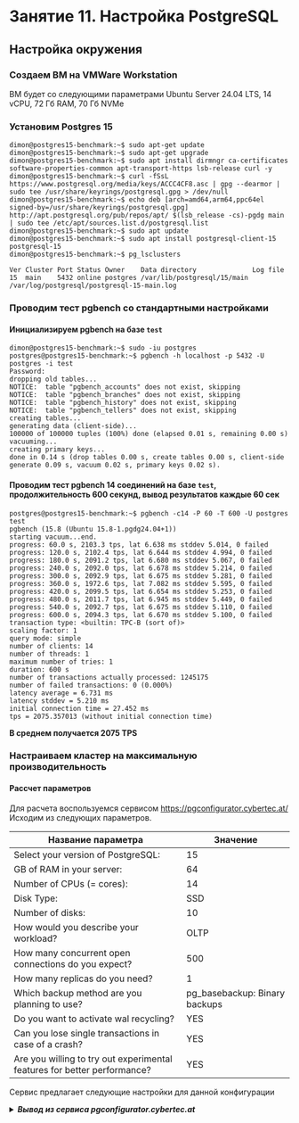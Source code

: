# Занятие 11. Настройка PostgreSQL

## Настройка окружения

### Создаем ВМ на VMWare Workstation
ВМ будет со следующими параметрами Ubuntu Server 24.04 LTS, 14 vCPU, 72 Гб RAM, 70 Гб NVMe

### Установим Postgres 15

```
dimon@postgres15-benchmark:~$ sudo apt-get update
dimon@postgres15-benchmark:~$ sudo apt-get upgrade
dimon@postgres15-benchmark:~$ sudo apt install dirmngr ca-certificates software-properties-common apt-transport-https lsb-release curl -y
dimon@postgres15-benchmark:~$ curl -fSsL https://www.postgresql.org/media/keys/ACCC4CF8.asc | gpg --dearmor | sudo tee /usr/share/keyrings/postgresql.gpg > /dev/null
dimon@postgres15-benchmark:~$ echo deb [arch=amd64,arm64,ppc64el signed-by=/usr/share/keyrings/postgresql.gpg] http://apt.postgresql.org/pub/repos/apt/ $(lsb_release -cs)-pgdg main | sudo tee /etc/apt/sources.list.d/postgresql.list
dimon@postgres15-benchmark:~$ sudo apt update
dimon@postgres15-benchmark:~$ sudo apt install postgresql-client-15 postgresql-15
dimon@postgres15-benchmark:~$ pg_lsclusters

Ver Cluster Port Status Owner    Data directory              Log file
15  main    5432 online postgres /var/lib/postgresql/15/main /var/log/postgresql/postgresql-15-main.log
```

### Проводим тест pgbench со стандартными настройками

#### Инициализируем pgbench на базе `test`

```
dimon@postgres15-benchmark:~$ sudo -iu postgres
postgres@postgres15-benchmark:~$ pgbench -h localhost -p 5432 -U postgres -i test
Password:
dropping old tables...
NOTICE:  table "pgbench_accounts" does not exist, skipping
NOTICE:  table "pgbench_branches" does not exist, skipping
NOTICE:  table "pgbench_history" does not exist, skipping
NOTICE:  table "pgbench_tellers" does not exist, skipping
creating tables...
generating data (client-side)...
100000 of 100000 tuples (100%) done (elapsed 0.01 s, remaining 0.00 s)
vacuuming...
creating primary keys...
done in 0.14 s (drop tables 0.00 s, create tables 0.00 s, client-side generate 0.09 s, vacuum 0.02 s, primary keys 0.02 s).
```
#### Проводим тест pgbench 14 соединений на базе `test`, продолжительность 600 секунд, вывод результатов каждые 60 сек

```
postgres@postgres15-benchmark:~$ pgbench -c14 -P 60 -T 600 -U postgres test
pgbench (15.8 (Ubuntu 15.8-1.pgdg24.04+1))
starting vacuum...end.
progress: 60.0 s, 2103.3 tps, lat 6.638 ms stddev 5.014, 0 failed
progress: 120.0 s, 2102.4 tps, lat 6.644 ms stddev 4.994, 0 failed
progress: 180.0 s, 2091.2 tps, lat 6.680 ms stddev 5.067, 0 failed
progress: 240.0 s, 2092.0 tps, lat 6.678 ms stddev 5.214, 0 failed
progress: 300.0 s, 2092.9 tps, lat 6.675 ms stddev 5.281, 0 failed
progress: 360.0 s, 1972.6 tps, lat 7.082 ms stddev 5.595, 0 failed
progress: 420.0 s, 2099.5 tps, lat 6.654 ms stddev 5.253, 0 failed
progress: 480.0 s, 2011.7 tps, lat 6.945 ms stddev 5.449, 0 failed
progress: 540.0 s, 2092.7 tps, lat 6.675 ms stddev 5.110, 0 failed
progress: 600.0 s, 2094.3 tps, lat 6.670 ms stddev 5.100, 0 failed
transaction type: <builtin: TPC-B (sort of)>
scaling factor: 1
query mode: simple
number of clients: 14
number of threads: 1
maximum number of tries: 1
duration: 600 s
number of transactions actually processed: 1245175
number of failed transactions: 0 (0.000%)
latency average = 6.731 ms
latency stddev = 5.210 ms
initial connection time = 27.452 ms
tps = 2075.357013 (without initial connection time)
```
**В среднем получается 2075 TPS**

### Настраиваем кластер на максимальную производительность 

#### Рассчет параметров

Для расчета воспользуемся сервисом https://pgconfigurator.cybertec.at/
Исходим из следующих параметров.

| Название параметра                                                       | Значение                       | 
| ------------------------------------------------------------------------ | ------------------------------ |
| Select your version of PostgreSQL:                                       | 15                             | 
| GB of RAM in your server:                                                | 64                             | 
| Number of CPUs (= cores):                                                | 14                             | 
| Disk Type:                                                               | SSD                            | 
| Number of disks:                                                         | 10                             | 
| How would you describe your workload?                                    | OLTP                           | 
| How many concurrent open connections do you expect?                      | 500                            |
| How many replicas do you need?                                           | 1                              | 
| Which backup method are you planning to use?                             | pg_basebackup: Binary backups  | 
| Do you want to activate wal recycling?                                   | YES                            | 
| Can you lose single transactions in case of a crash?                     | YES                            | 
| Are you willing to try out experimental features for better performance? | YES                            | 

Сервис предлагает следующие настройки для данной конфигурации



<details><summary><b><i>Вывод из сервиса pgconfigurator.cybertec.at</b></i></summary>


```
# DISCLAIMER - Software and the resulting config files are provided AS IS - IN NO EVENT SHALL
# BE THE CREATOR LIABLE TO ANY PARTY FOR DIRECT, INDIRECT, SPECIAL, INCIDENTAL, OR CONSEQUENTIAL
# DAMAGES, INCLUDING LOST PROFITS, ARISING OUT OF THE USE OF THIS SOFTWARE AND ITS DOCUMENTATION.

# Connectivity
max_connections = 500
superuser_reserved_connections = 3

# Memory Settings
shared_buffers = '16384 MB'
work_mem = '32 MB'
maintenance_work_mem = '520 MB'
huge_pages = try # NB! requires also activation of huge pages via kernel params, see here for more: https://www.postgresql.org/docs/current/static/kernel-resources.html#LINUX-HUGE-PAGES
effective_cache_size = '45 GB'
effective_io_concurrency = 500 # concurrent IO only really activated if OS supports posix_fadvise function
random_page_cost = 1.25 # speed of random disk access relative to sequential access (1.0)

# Monitoring
shared_preload_libraries = 'pg_stat_statements' # per statement resource usage stats
track_io_timing=on # measure exact block IO times
track_functions=pl # track execution times of pl-language procedures if any

# Replication
wal_level = replica # consider using at least 'replica'
max_wal_senders = 10
synchronous_commit = off

# Checkpointing:
checkpoint_timeout = '15 min'
checkpoint_completion_target = 0.9
max_wal_size = '10240 MB'
min_wal_size = '5120 MB'

# WAL archiving
archive_mode = on # having it on enables activating P.I.T.R. at a later time without restart›
archive_command = '/bin/true' # not doing anything yet with WAL-s


# WAL writing
wal_compression = on
wal_buffers = -1 # auto-tuned by Postgres till maximum of segment size (16MB by default)
wal_keep_size = '22080 MB'


# Background writer
bgwriter_delay = 200ms
bgwriter_lru_maxpages = 100
bgwriter_lru_multiplier = 2.0
bgwriter_flush_after = 0

# Parallel queries:
max_worker_processes = 14
max_parallel_workers_per_gather = 7
max_parallel_maintenance_workers = 7
max_parallel_workers = 14
parallel_leader_participation = on

# Advanced features
enable_partitionwise_join = on
enable_partitionwise_aggregate = on
jit = on
max_slot_wal_keep_size = '1000 MB'
track_wal_io_timing = on
maintenance_io_concurrency = 500
wal_recycle = on


# General notes:
# Note that not all settings are automatically tuned.
# Consider contacting experts at
# https://www.cybertec-postgresql.com
# for more professional expertise.
```

</details>

